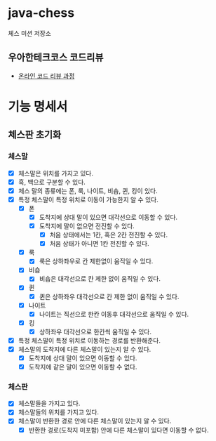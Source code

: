 # java-chess

체스 미션 저장소

## 우아한테크코스 코드리뷰

- [온라인 코드 리뷰 과정](https://github.com/woowacourse/woowacourse-docs/blob/master/maincourse/README.md)

# 기능 명세서

## 체스판 초기화

### 체스말

- [x] 체스말은 위치를 가지고 있다.
- [x] 흑, 백으로 구분할 수 있다.
- [x] 체스 말의 종류에는 폰, 룩, 나이트, 비숍, 퀸, 킹이 있다.
- [x] 특정 체스말이 특정 위치로 이동이 가능한지 알 수 있다.
    - [x] 폰
        - [x] 도착지에 상대 말이 있으면 대각선으로 이동할 수 있다.
        - [x] 도착지에 말이 없으면 전진할 수 있다.
            - [x] 처음 상태에서는 1칸, 혹은 2칸 전진할 수 있다.
            - [x] 처음 상태가 아니면 1칸 전진할 수 있다.
    - [x] 룩
        - [x] 룩은 상하좌우로 칸 제한없이 움직일 수 있다.
    - [x] 비숍
        - [x] 비숍은 대각선으로 칸 제한 없이 움직일 수 있다.
    - [x] 퀸
        - [x] 퀸은 상하좌우 대각선으로 칸 제한 없이 움직일 수 있다.
    - [x] 나이트
        - [x] 나이트는 직선으로 한칸 이동후 대각선으로 움직일 수 있다.
    - [x] 킹
        - [x] 상하좌우 대각선으로 한칸씩 움직일 수 있다.
- [x] 특정 체스말이 특정 위치로 이동하는 경로를 반환해준다.
- [x] 체스말의 도착지에 다른 체스말이 있는지 알 수 있다.
    - [x] 도착지에 상대 말이 있으면 이동할 수 있다.
    - [x] 도착지에 같은 말이 있으면 이동할 수 없다.

### 체스판

- [x] 체스말들을 가지고 있다.
- [x] 체스말들의 위치를 가지고 있다.
- [x] 체스말이 반환한 경로 안에 다른 체스말이 있는지 알 수 있다.
    - [x] 반환한 경로(도착지 미포함) 안에 다른 체스말이 있다면 이동할 수 없다.
